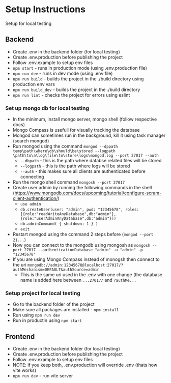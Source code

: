 # Setup Instructions
Setup for local testing

## Backend
* Create .env in the backend folder (for local testing)
* Create .env.production before publishing the project
* Follow .env.example to setup env files
* `npm start` - runs in production mode (using .env.production file)
* `npm run dev` - runs in dev mode (using .env file)
* `npm run build` - builds the project in the ./build directory using production env vars
* `npm run build_dev` - builds the project in the ./build directory
* `npm run lint` - checks the project for errors using eslint

### Set up mongo db for local testing
* In the minimum, install mongo server, mongo shell (follow respective docs)
* Mongo Compass is usefull for visually tracking the database
* Mongod can sometimes run in the background, kill it using task manager (search mongod)
* Run mongod using the command `mongod --dppath temp\path\where\db\should\be\stored --logpath \path\to\a\log\file\to\store\logs\mongod.log --port 27017 --auth`
    * `--dbpath` - this is the path where databse related files will be stored
    * `--logpath` - this is the path where logs will be stored
    * `--auth` - this makes sure all clients are authenticated before connecting
* Run the mongo shell command `mongosh --port 27017`
* Create user admin by running the following commands in the shell (https://www.mongodb.com/docs/upcoming/tutorial/configure-scram-client-authentication/)
    * `use admin`
    * `db.createUser(user: "admin", pwd: "12345678", roles: [{role:"readWriteAnyDatabase",db:"admin"}, {role:"userAdminAnyDatabase",db:"admin"}])`
    * `db.adminCommand( { shutdown: 1 } )`
    * `exit`
* Restart mongod using the command 2 steps before (`mongod --port 21...`)
* Now you can connect to the mongodb using mongosh as `mongosh --port 27017 --authenticationDatabase "admin" -u "admin" -p "12345678"`
* If you are using Mongo Compass instead of monogsh then connect to the uri `mongodb://admin:12345678@localhost:27017/?authMechanism=DEFAULT&authSource=admin`
    * This is the same uri used in the .env with one change (the database name is added here between `...27017/` and `?authMe...`

### Setup project for local testing
* Go to the backend folder of the project
* Make sure all packages are installed - `npm install`
* Run using `npm run dev`
* Run in productin using `npm start`

## Frontend
* Create .env in the backend folder (for local testing)
* Create .env.production before publishing the project
* Follow .env.example to setup env files
* NOTE: if you keep both, .env.production will override .env (thats how vite works)
* `npm run dev` - run vite server
